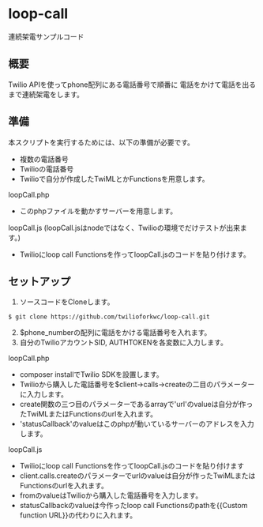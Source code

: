 # loop-call
連続架電サンプルコード

## 概要
Twilio APIを使ってphone配列にある電話番号で順番に
電話をかけて電話を出るまで連続架電をします。

## 準備
本スクリプトを実行するためには、以下の準備が必要です。
- 複数の電話番号
- Twilioの電話番号
- Twilioで自分が作成したTwiMLとかFunctionsを用意します。

loopCall.php
- このphpファイルを動かすサーバーを用意します。

loopCall.js
(loopCall.jsはnodeではなく、Twilioの環境でだけテストが出来ます。)
- Twilioにloop call Functionsを作ってloopCall.jsのコードを貼り付けます。

## セットアップ

1. ソースコードをCloneします。
```
$ git clone https://github.com/twilioforkwc/loop-call.git
```
2. $phone_numberの配列に電話をかける電話番号を入れます。
3. 自分のTwilioアカウントSID, AUTHTOKENを各変数に入力します。

loopCall.php
- composer installでTwilio SDKを設置します。
- Twilioから購入した電話番号を$client->calls->createの二目のパラメーターに入力します。
- create関数の三つ目のパラメーターであるarrayで'url'のvalueは自分が作ったTwiMLまたはFunctionsのurlを入れます。
- 'statusCallback'のvalueはこのphpが動いているサーバーのアドレスを入力します。

loopCall.js
- Twilioにloop call Functionsを作ってloopCall.jsのコードを貼り付けます
- client.calls.createのパラメーターでurlのvalueは自分が作ったTwiMLまたはFunctionsのurlを入れます。
- fromのvalueはTwilioから購入した電話番号を入力します。
- statusCallbackのvalueは今作ったloop call Functionsのpathを{{Custom function URL}}の代わりに入れます。
